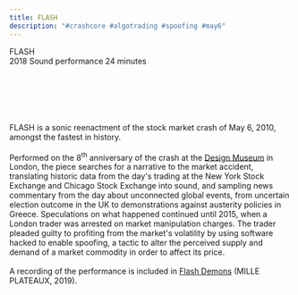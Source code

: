 ```yaml
---
title: FLASH
description: "#crashcore #algotrading #spoofing #may6"
---
```


FLASH<span class="dc-hide-on-large"><br>2018</span>
Sound performance
24 minutes
<span class="dc-hide-on-small"><br><br><br><br><br><br></span><br>
FLASH is a sonic reenactment of the stock market crash of May 6, 2010, amongst the fastest in history.<br><br>Performed on the 8<sup>th</sup> anniversary of the crash at the <a href="https://designmuseum.org/whats-on/talks-courses-and-workshops-not-in-use/alt-age-designing-belief" target="_blank">Design Museum</a> in London, the piece searches for a narrative to the market accident, translating historic data from the day's trading at the New York Stock Exchange and Chicago Stock Exchange into sound, and sampling news commentary from the day about unconnected global events, from uncertain election outcome in the UK to demonstrations against austerity policies in Greece. Speculations on what happened continued until 2015, when a London trader was arrested on market manipulation charges. The trader pleaded guilty to profiting from the market's volatility by using software hacked to enable spoofing, a tactic to alter the perceived supply and demand of a market commodity in order to affect its price.<br><br>A recording of the performance is included in <a href="https://forceincmilleplateaux.bandcamp.com/album/flash-demons" target="_blank">Flash Demons</a> (MILLE PLATEAUX, 2019).